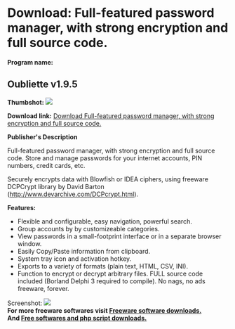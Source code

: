 # Download: Full-featured password manager, with strong encryption and full source code.

**Program name:**

## Oubliette v1.9.5

  
**Thumbshot:** ![](http://www.freewarefiles.com/screenshot/oubliette_md.gif)   
  
**Download link:** [Download Full-featured password manager, with strong encryption and full source code.](http://freesoftwares.boysofts.com/Oubliette-V_program_2439.html)  
  


**Publisher's Description**  
  


Full-featured password manager, with strong encryption and full source code. Store and manage passwords for your internet accounts, PIN numbers, credit cards, etc. 

Securely encrypts data with Blowfish or IDEA ciphers, using freeware DCPCrypt library by David Barton (http://www.devarchive.com/DCPcrypt.html). 

**Features:**

  * Flexible and configurable, easy navigation, powerful search. 
  * Group accounts by by customizeable categories. 
  * View passwords in a small-footprint interface or in a separate browser window. 
  * Easily Copy/Paste information from clipboard. 
  * System tray icon and activation hotkey. 
  * Exports to a variety of formats (plain text, HTML, CSV, INI). 
  * Function to encrypt or decrypt arbitrary files. 
FULL source code included (Borland Delphi 3 required to compile). No nags, no ads freeware, forever. 

  
  
Screenshot: ![](http://www.freewarefiles.com/screenshot/oubliette.gif)   
**For more freeware softwares visit [Freeware software downloads.](http://freesoftwares.boysofts.com/)**   
**And [Free softwares and php script downloads.](http://www.boysofts.com/)**
